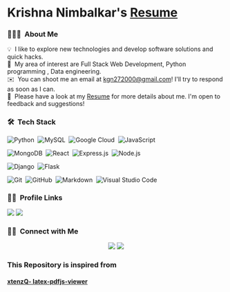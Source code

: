 # Krishna Nimbalkar's [Resume](https://masterzesty.github.io/Resume/)

<!-- ## 👋 &nbsp;Hey there! I'm Krishna -->

### 👨🏻‍💻 &nbsp;About Me

💡 &nbsp;I like to explore new technologies and develop software solutions and quick hacks.\
🌱 &nbsp;My area of interest are Full Stack Web Development, Python programming , Data engineering.\
✉️ &nbsp;You can shoot me an email at kgn272000@gmail.com! I'll try to respond as soon as I can.\
📄 &nbsp;Please have a look at my [Resume](https://masterzesty.github.io/Resume/) for more details about me. I'm open to feedback and suggestions!

### 🛠 &nbsp;Tech Stack

![Python](https://img.shields.io/badge/-Python-05122A?style=flat&logo=python)&nbsp;
![MySQL](https://img.shields.io/badge/MySQL-05122A?style=flat&logo=mysql&logoColor=white)&nbsp;
![Google Cloud](https://img.shields.io/badge/Google%20Cloud-05122A?style=flat&logo=google-cloud&logoColor=white)&nbsp;
![JavaScript](https://img.shields.io/badge/-JavaScript-05122A?style=flat&logo=javascript)&nbsp;

![MongoDB](https://img.shields.io/badge/-MongoDB-05122A?style=flat&logo=mongodb&logoColor=green)&nbsp;
![React](https://img.shields.io/badge/-React-05122A?style=flat&logo=react)&nbsp;
![Express.js](https://img.shields.io/badge/express.js-05122A?style=flat&logo=express&logoColor=%2361DAFB)&nbsp;
![Node.js](https://img.shields.io/badge/-Node.js-05122A?style=flat&logo=node.js)&nbsp;

![Django](https://img.shields.io/badge/-Django-05122A?style=flat&logo=django)&nbsp;
![Flask](https://img.shields.io/badge/-Flask-05122A?style=flat&logo=flask)&nbsp;

![Git](https://img.shields.io/badge/-Git-05122A?style=flat&logo=git)&nbsp;
![GitHub](https://img.shields.io/badge/-GitHub-05122A?style=flat&logo=github)&nbsp;
![Markdown](https://img.shields.io/badge/-Markdown-05122A?style=flat&logo=markdown)&nbsp;
![Visual Studio Code](https://img.shields.io/badge/-Visual%20Studio%20Code-05122A?style=flat&logo=visual-studio-code&logoColor=007ACC)&nbsp;


### 🤝🏻 &nbsp;Profile Links

<a href="https://leetcode.com/KrishnaNimbalkar/"><img src="https://img.shields.io/badge/LeetCode-05122A?style=flat&logo=LeetCode"/></a>
<a href="https://www.hackerrank.com/kgn272000"><img src="https://img.shields.io/badge/-Hackerrank-05122A?style=flat&logo=HackerRank"/></a>
<!--- <a href="https://www.codechef.com/users/kriscode007"><img src="https://img.shields.io/badge/CodeChef-05122A?style=flat&logo=CodeChef"/></a> -->
<!--- <a href="https://codeforces.com/profile/Krishna_Nimbalkar"><img src="https://img.shields.io/badge/Codeforces-05122A?style=flat&logo=Codeforces"/></a> -->
<!--- <a href="https://www.hackerearth.com/@kgn272000"><img src="https://img.shields.io/badge/HackerEarth-05122A?&style=flat&logo=HackerEarth"/></a> -->


### 🤝🏻 &nbsp;Connect with Me

<p align="center">
<a href="https://www.linkedin.com/in/krishnanimbalkar/"><img src="https://img.shields.io/badge/Krishna%20Nimbalkar-blue?style=flat&logo=Linkedin&logoColor=white"/></a>
<a href="mailto:kgn272000@gmail.com"><img src="https://img.shields.io/badge/Krishna%20Nimbalkar-red?style=flat&logo=Gmail&logoColor=white"/></a>


### This Repository is inspired from
#### [xtenzQ- latex-pdfjs-viewer](https://github.com/xtenzQ/latex-pdfjs-viewer)

